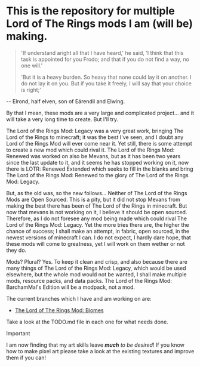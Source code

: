 # This is the repository for multiple Lord of The Rings mods I am (will be) making.

> 'If understand aright all that I have heard,' he said, 'I think that this task is appointed for you Frodo; and that if you do not find a way, no one will.'
>
> 'But it is a heavy burden. So heavy that none could lay it on another. I do not lay it on you. But if you take it freely, I will say that your choice is right;'

 -- Elrond, half elven, son of Eärendil and Elwing.

 By that I mean, these mods are a very large and complicated project... and it will take a very long time to create. But I'll try.

 The Lord of the Rings Mod: Legacy was a very great work, bringing The Lord of the Rings to minecraft; it was the best I've seen, and I doubt any Lord of the Rings Mod will ever come near it.
 Yet still, there is some attempt to create a new mod which could rival it. The Lord of the Rings Mod: Renewed was worked on also be Mevans, but as it has been two years since the last update to it, and it seems he has stopped working on it, now there is LOTR: Renewed Extended which seeks to fill in the blanks and bring The Lord of the Rings Mod: Renewed to the glory of The Lord of the Rings Mod: Legacy.

 But, as the old was, so the new follows... Neither of The Lord of the Rings Mods are Open Sourced. This is a pity, but it did not stop Mevans from making the best there has been of The Lord of the Rings in minecraft. But now that mevans is not working on it, I believe it should be open sourced.
 Therefore, as I do not foresee any mod being made which could rival The Lord of the Rings Mod: Legacy. Yet the more tries there are, the higher the chance of success; I shall make an attempt, in fabric, open sourced, in the newest versions of minecraft I can.
 I do not expect, I hardly dare hope, that these mods will come to greatness, yet I will work on them wether or not they do.

 Mods? Plural? Yes. To keep it clean and crisp, and also because there are many things of The Lord of the Rings Mod: Legacy, which would be used elsewhere, but the whole mod would not be wanted, I shall make multiple mods, resource packs, and data packs. The Lord of the Rings Mod: BarchamMal's Edition will be a modpack, not a mod.

The current branches which I have and am working on are:
- [The Lord of The Rings Mod: Biomes](https://github.com/BarchamMal/The-Lord-of-the-Rings/tree/LoTR-Biomes)

Take a look at the TODO.md file in each one for what needs done.

> [!IMPORTANT]
> I am now finding that my art skills leave ***much** to be desired*!
> If you know how to make pixel art please take a look at the existing textures and improve them if you can!
